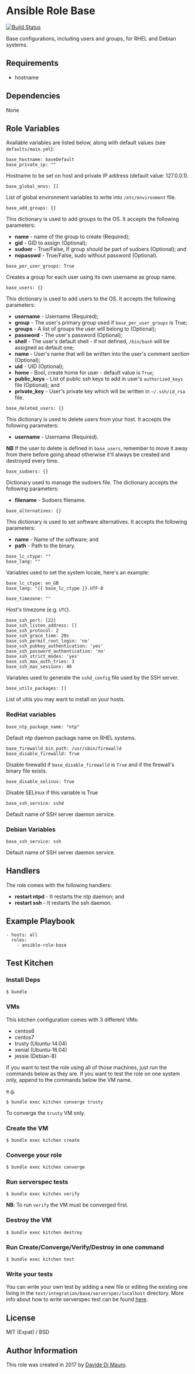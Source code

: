 # Ansible Role Base

[![Build Status](https://travis-ci.org/darkraiden/ansible-role-base.svg?branch=master)](https://travis-ci.org/darkraiden/ansible-role-base)

Base configurations, including users and groups, for RHEL and Debian systems.

## Requirements

* hostname

## Dependencies

None

## Role Variables

Available variables are listed below, along with default values (see `defaults/main.yml`):

```
base_hostname: baseDefault
base_private_ip: ""
```

Hostname to be set on host and private IP address (default value: 127.0.0.1).

```
base_global_envs: []
```

List of global environment variables to write into `/etc/environment` file.

```
base_add_groups: {}
```

This dictionary is used to add groups to the OS. It accepts the following parameters:

* **name** - name of the group to create (Required);
* **gid** - GID to assign (Optional);
* **sudoer** - True/False, If group should be part of sudoers (Optional); and
* **nopasswd** - True/False, sudo without password (Optional).

```
base_per_user_groups: True
```

Creates a group for each user using its own username as group name.

```
base_users: {}
```

This dictionary is used to add users to the OS. It accepts the following parameters:

* **username**    - Username (Required);
* **group**       - The user's primary group used if `base_per_user_groups` is True;
* **groups**      - A list of groups the user will belong to (Optional);
* **password**    - The user's password (Optional);
* **shell**       - The user's default shell - if not defined, `/bin/bash` will be assigned as default one;
* **name**        - User's name that will be written into the user's comment section (Optional);
* **uid**         - UID (Optional);
* **home**        - Bool, create home for user - default value is `True`;
* **public_keys** - List of public ssh keys to add in user's `authorized_keys` file (Optional); and
* **private_key** - User's private key which will be written in `~/.ssh/id_rsa` file.

```
base_deleted_users: {}
```

This dictionary is used to delete users from your host. It accepts the following parameters:

* **username** - Username (Required).

**NB** If the user to delete is defined in `base_users`, remember to move it away from there before going ahead otherwise it'll always be created and destroyed every time.

```
base_sudoers: {}
```

Dictionary used to manage the sudoers file. The dictionary accepts the following parameters:

* **filename** - Sudoers filename.

```
base_alternatives: {}
```

This dictionary is used to set software alternatives. It accepts the following parameters:

* **name** - Name of the software; and
* **path** - Path to the binary.

```
base_lc_ctype: ""
base_lang: ""
```

Variables used to set the system locale, here's an example:

```
base_lc_ctype: en_GB
base_lang: "{{ base_lc_ctype }}.UTF-8
```

```
base_timezone: ""
```

Host's timezone (e.g. `UTC`).

```
base_ssh_port: [22]
base_ssh_listen_address: []
base_ssh_protocol: 2
base_ssh_grace_time: 20s
base_ssh_permit_root_login: 'no'
base_ssh_pubkey_authentication: 'yes'
base_ssh_password_authentication: 'no'
base_ssh_strict_modes: 'yes'
base_ssh_max_auth_tries: 3
base_ssh_max_sessions: 40
```

Variables used to generate the `sshd_config` file used by the SSH server.

```
base_utils_packages: []
```

List of utils you may want to install on your hosts.

### RedHat variables

```
base_ntp_package_name: "ntp"
```

Default ntp daemon package name on RHEL systems.

```
base_firewalld_bin_path: /usr/sbin/firewalld
base_disable_firewalld: True
```

Disable firewalld if `base_disable_firewalld` is `True` and if the firewall's binary file exists.

```
base_disable_selinux: True
```

Disable SELinux if this variable is True

```
base_ssh_service: sshd
```

Default name of SSH server daemon service.

### Debian Variables

```
base_ssh_service: ssh
```

Default name of SSH server daemon service.

## Handlers

The role comes with the following handlers:

* **restart ntpd** - It restarts the ntp daemon; and
* **restart ssh** - It restarts the ssh daemon.

## Example Playbook

```
- hosts: all
  roles:
    - ansible-role-base
```

## Test Kitchen

### Install Deps

```
$ bundle
```

### VMs

This kitchen configuration comes with 3 different VMs:

* centos6
* centos7
* trusty (Ubuntu-14.04)
* xenial (Ubuntu-16.04)
* jessie (Debian-8)

If you want to test the role using all of those machines, just run the commands below as they are. If you want to test the role on one system only, append to the commands below the VM name.

e.g.

```
$ bundle exec kitchen converge trusty
```

To converge the `trusty` VM only.

### Create the VM

```
$ bundle exec kitchen create
```

### Converge your role

```
$ bundle exec kitchen converge
```

### Run serverspec tests

```
$ bundle exec kitchen verify
```

**NB**: To run `verify` the VM must be converged first.

### Destroy the VM

```
$ bundle exec kitchen destroy
```

### Run Create/Converge/Verify/Destroy in one command

```
$ bundle exec kitchen test
```

### Write your tests

You can write your own test by adding a new file or editing the existing one living in the `test/integration/base/serverspec/localhost` directory. More info about how to write serverspec test can be found [here](http://serverspec.org/).

## License

MIT (Expat) / BSD

## Author Information

This role was created in 2017 by [Davide Di Mauro](https://github.com/darkraiden).
